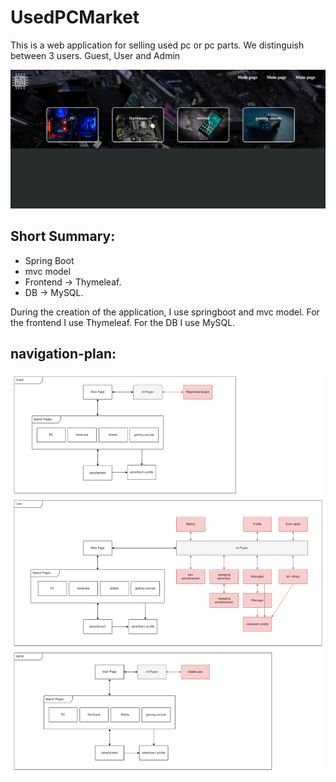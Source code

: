 # UsedPCMarket
This is a web application for selling used pc or pc parts.
We distinguish between 3 users.
Guest, User and Admin

![preview](/documents/preview.png)

## Short Summary:
* Spring Boot
* mvc model
* Frontend -> Thymeleaf.
* DB -> MySQL.

During the creation of the application, I use springboot and mvc model. For the frontend I use Thymeleaf. For the DB I use MySQL.

## navigation-plan:

![navigation-plan](/documents/navigation-plan.drawio.png)


